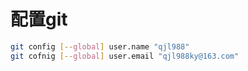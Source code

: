 # 配置git

```bash
git config [--global] user.name "qjl988"
git cofnig [--global] user.email "qjl988ky@163.com"
```



